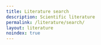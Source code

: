 ```yaml
---
title: Literature search
description: Scientific literature
permalink: /literature/search/
layout: literature
noindex: true
---
```

